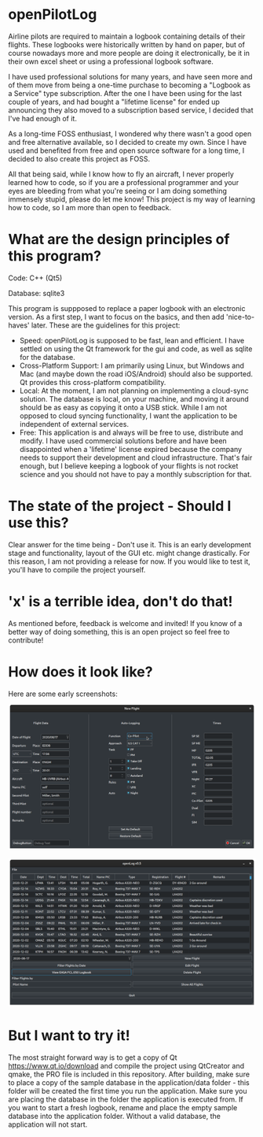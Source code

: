 # openPilotLog


Airline pilots are required to maintain a logbook containing details of their flights. These logbooks were historically written by hand on paper, but of course nowadays more and more people are doing it electronically, be it in their own excel sheet or using a professional logbook software.

I have used professional solutions for many years, and have seen more and of them move from being a one-time purchase to becoming a "Logbook as a Service" type subscription. After the one I have been using for the last couple of years, and had bought a "lifetime license" for ended up announcing they also moved to a subscription based service, I decided that I've had enough of it.

As a long-time FOSS enthusiast, I wondered why there wasn't a good open and free alternative available, so I decided to create my own. Since I have used and benefited from free and open source software for a long time, I decided to also create this project as FOSS.

All that being said, while I know how to fly an aircraft, I never properly learned how to code, so if you are a professional programmer and your eyes are bleeding from what you're seeing or I am doing something immensely stupid, please do let me know! This project is my way of learning how to code, so I am more than open to feedback.

# What are the design principles of this program?

Code: C++ (Qt5)

Database: sqlite3

This program is suppposed to replace a paper logbook with an electronic version. As a first step, I want to focus on the basics, and then add 'nice-to-haves' later.
These are the guidelines for this project:
- Speed: openPilotLog is supposed to be fast, lean and efficient. I have settled on using the Qt framework for the gui and code, as well as sqlite for the database.
- Cross-Platform Support: I am primarily using Linux, but Windows and Mac (and maybe down the road iOS/Android) should also be supported. Qt provides this cross-platform compatibility.
- Local: At the moment, I am not planning on implementing a cloud-sync solution. The database is local, on your machine, and moving it around should be as easy as copying it onto a USB stick. While I am not opposed to cloud syncing functionality, I want the application to be independent of external services.
- Free: This application is and always will be free to use, distribute and modify. I have used commercial solutions before and have been disappointed when a 'lifetime' license expired because the company needs to support their development and cloud infrastructure. That's fair enough, but I believe keeping a logbook of your flights is not rocket science and you should not have to pay a monthly subscription for that. 



# The state of the project - Should I use this?

Clear answer for the time being - Don't use it. This is an early development stage and functionality, layout of the GUI etc. might change drastically. For this reason, I am not providing a release for now. If you would like to test it, you'll have to compile the project yourself.

# 'x' is a terrible idea, don't do that!

As mentioned before, feedback is welcome and invited! If you know of a better way of doing something, this is an open project so feel free to contribute!

# How does it look like?

Here are some early screenshots:

![Alt Screenshot 1](screenshots/screenshot1.png)

![Alt Screenshot 2](screenshots/screenshot3.png)

# But I want to try it!

The most straight forward way is to get a copy of Qt https://www.qt.io/download and compile the project using QtCreator and qmake, the PRO file is included in this repository. After building, make sure to place a copy of the sample database in the application/data folder - this folder will be created the first time you run the application. Make sure you are placing the database in the folder the application is executed from. If you want to start a fresh logbook, rename and place the empty sample database into the application folder. Without a valid database, the application will not start.
